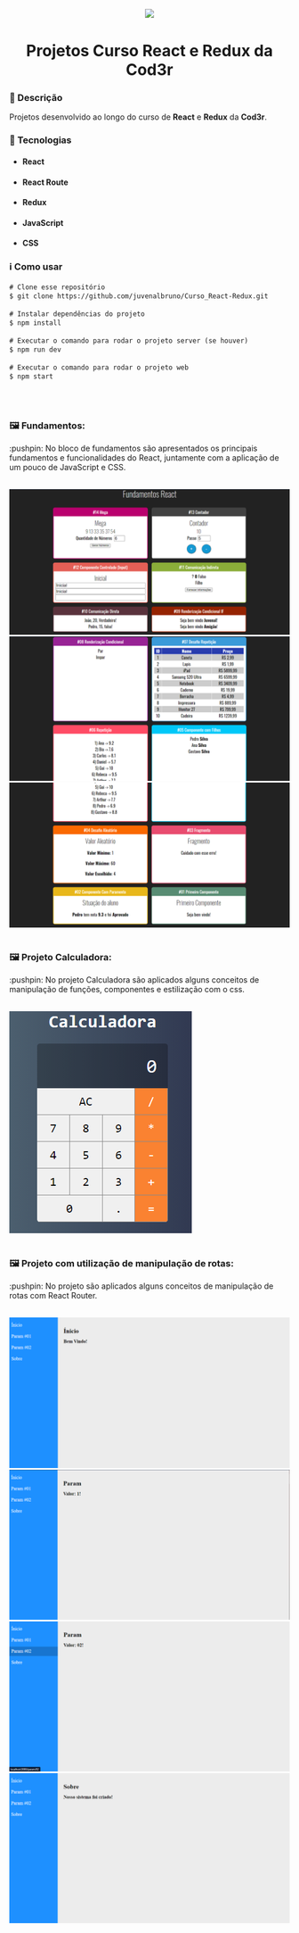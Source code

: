 <p align='center'><img width='200' src="https://miro.medium.com/max/800/1*HBoFpeOTCuIDQMKsSpYN7A.png"></p>
<h1 align='center'>Projetos Curso React e Redux da Cod3r</h1>

<h3>🔖 Descrição</h3>
<p>Projetos desenvolvido ao longo do curso de <strong>React</strong> e <strong>Redux</strong> da <strong>Cod3r</strong>.</p>

<h3>🚀 Tecnologias</h3>
<ul>
    <li><h4>React</h4></li>
    <li><h4>React Route</h4></li>
    <li><h4>Redux</h4></li>
    <li><h4>JavaScript</h4></li>
    <li><h4>CSS</h4></li>
</ul>

<h3>ℹ️ Como usar</h3>

    # Clone esse repositório
    $ git clone https://github.com/juvenalbruno/Curso_React-Redux.git
    
    # Instalar dependências do projeto
    $ npm install
    
    # Executar o comando para rodar o projeto server (se houver)
    $ npm run dev
    
    # Executar o comando para rodar o projeto web
    $ npm start

</br>
<h1></h1>
<h3>🖼 Fundamentos:</h3>
<p>:pushpin: No bloco de fundamentos são apresentados os principais fundamentos e funcionalidades do React, juntamente com a aplicação de um pouco de JavaScript e CSS.</p>
</br>
<img src="./fundamentos-react/assets/imgs/FundamentosReact(1).png">
<img src="./fundamentos-react/assets/imgs/FundamentosReact(2).png">
<img src="./fundamentos-react/assets/imgs/FundamentosReact(3).png">

</br>
<h1></h1>
<h3>🖼 Projeto Calculadora:</h3>
<p>:pushpin: No projeto Calculadora são aplicados alguns conceitos de manipulação de funções, componentes e estilização com o css.</p>
</br>
<img src="./calculadora/assets/imgs/projetoCalculadora.png">

</br>
<h1></h1>
<h3>🖼 Projeto com utilização de manipulação de rotas:</h3>
<p>:pushpin: No projeto são aplicados alguns conceitos de manipulação de rotas com React Router.</p>
</br>
<img src="./navegacao/assets/imgs/inicio.png">
<img src="./navegacao/assets/imgs/param1.png">
<img src="./navegacao/assets/imgs/param2.png">
<img src="./navegacao/assets/imgs/sobre.png">
